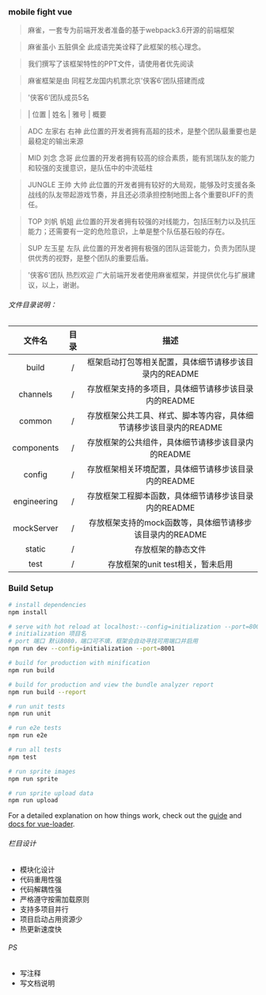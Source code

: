 ### mobile fight vue

> 麻雀，一套专为前端开发者准备的基于webpack3.6开源的前端框架

> 麻雀虽小 五脏俱全 此成语完美诠释了此框架的核心理念。

> 我们撰写了该框架特性的PPT文件，请使用者优先阅读

> 麻雀框架是由 同程艺龙国内机票北京'侠客6'团队搭建而成

> '侠客6'团队成员5名

> |  位置  |  姓名  |  雅号  |  概要

>    ADC     左家右    右神    此位置的开发者拥有高超的技术，是整个团队最重要也是最稳定的输出来源

>    MID     刘念      念哥    此位置的开发者拥有较高的综合素质，能有凯瑞队友的能力和较强的支援意识，是队伍中的中流砥柱
   
>   JUNGLE   王帅      大帅    此位置的开发者拥有较好的大局观，能够及时支援各条战线的队友带起游戏节奏，并且还必须承担控制地图上各个重要BUFF的责任。
     
>    TOP     刘帆      帆姐    此位置的开发者拥有较强的对线能力，包括压制力以及抗压能力；还需要有一定的危险意识，上单是整个队伍基石般的存在。
      
>    SUP     左玉星    左队    此位置的开发者拥有极强的团队运营能力，负责为团队提供优秀的视野，是整个团队的重要后盾。 

> '侠客6'团队 热烈欢迎 广大前端开发者使用麻雀框架，并提供优化与扩展建议，以上，谢谢。
###### 文件目录说明：

| 文件名 | 目录 | 描述 |
|:------:|:----------:|:------------:|
| build         | / | 框架启动打包等相关配置，具体细节请移步该目录内的README |
| channels      | / | 存放框架支持的多项目，具体细节请移步该目录内的README |
| common        | / | 存放框架公共工具、样式、脚本等内容，具体细节请移步该目录内的README |
| components    | / | 存放框架的公共组件，具体细节请移步该目录内的README |
| config        | / | 存放框架相关环境配置，具体细节请移步该目录内的README |
| engineering   | / | 存放框架工程脚本函数，具体细节请移步该目录内的README |
| mockServer        | / | 存放框架支持的mock函数等，具体细节请移步该目录内的README |
| static        | / | 存放框架的静态文件|
| test          | / | 存放框架的unit test相关，暂未启用 |

### Build Setup

``` bash
# install dependencies
npm install

# serve with hot reload at localhost:--config=initialization --port=8001
# initialization 项目名
# port 端口 默认8080，端口可不填，框架会自动寻找可用端口并启用
npm run dev --config=initialization --port=8001

# build for production with minification
npm run build

# build for production and view the bundle analyzer report
npm run build --report

# run unit tests
npm run unit

# run e2e tests
npm run e2e

# run all tests
npm test

# run sprite images
npm run sprite

# run sprite upload data
npm run upload
```

For a detailed explanation on how things work, check out the [guide](http://vuejs-templates.github.io/webpack/) and [docs for vue-loader](http://vuejs.github.io/vue-loader).

###### 栏目设计

+ 模块化设计
+ 代码重用性强
+ 代码解耦性强
+ 严格遵守按需加载原则
+ 支持多项目并行
+ 项目启动占用资源少
+ 热更新速度快


###### PS

+ 写注释
+ 写文档说明
